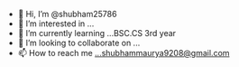 - 👋 Hi, I’m @shubham25786
- 👀 I’m interested in ...
- 🌱 I’m currently learning ...BSC.CS 3rd year
- 💞️ I’m looking to collaborate on ...
- 📫 How to reach me ...shubhammaurya9208@gmail.com

<!---
shubham25786/shubham25786 is a ✨ special ✨ repository because its `README.md` (this file) appears on your GitHub profile.
You can click the Preview link to take a look at your changes.
--->
